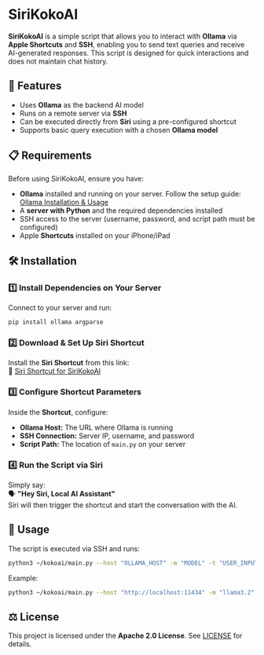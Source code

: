 # SiriKokoAI  

**SiriKokoAI** is a simple script that allows you to interact with **Ollama** via **Apple Shortcuts** and **SSH**, enabling you to send text queries and receive AI-generated responses. This script is designed for quick interactions and does not maintain chat history.  

## 🚀 Features  
- Uses **Ollama** as the backend AI model  
- Runs on a remote server via **SSH**  
- Can be executed directly from **Siri** using a pre-configured shortcut  
- Supports basic query execution with a chosen **Ollama model**  

## 📋 Requirements  
Before using SiriKokoAI, ensure you have:  
- **Ollama** installed and running on your server. Follow the setup guide: [Ollama Installation & Usage](https://ollama.com)  
- A **server with Python** and the required dependencies installed  
- SSH access to the server (username, password, and script path must be configured)  
- Apple **Shortcuts** installed on your iPhone/iPad  

## 🛠 Installation  

### 1️⃣ Install Dependencies on Your Server  
Connect to your server and run:  
```bash
pip install ollama argparse
```

### 2️⃣ Download & Set Up Siri Shortcut  
Install the **Siri Shortcut** from this link:  
🔗 [Siri Shortcut for SiriKokoAI](https://www.icloud.com/shortcuts/0e44f5eddd2640e5b45927fab5dd833c)  

### 3️⃣ Configure Shortcut Parameters  
Inside the **Shortcut**, configure:  
- **Ollama Host:** The URL where Ollama is running  
- **SSH Connection:** Server IP, username, and password  
- **Script Path:** The location of `main.py` on your server  

### 4️⃣ Run the Script via Siri  
Simply say:  
🗣 **"Hey Siri, Local AI Assistant"**  
Siri will then trigger the shortcut and start the conversation with the AI.  

## 📝 Usage  
The script is executed via SSH and runs:  
```bash
python3 ~/kokoai/main.py --host "OLLAMA_HOST" -m "MODEL" -t "USER_INPUT"
```
Example:  
```bash
python3 ~/kokoai/main.py --host "http://localhost:11434" -m "llama3.2" -t "What is the capital of France?"
```

## ⚖️ License  
This project is licensed under the **Apache 2.0 License**. See [LICENSE](LICENSE) for details.  
